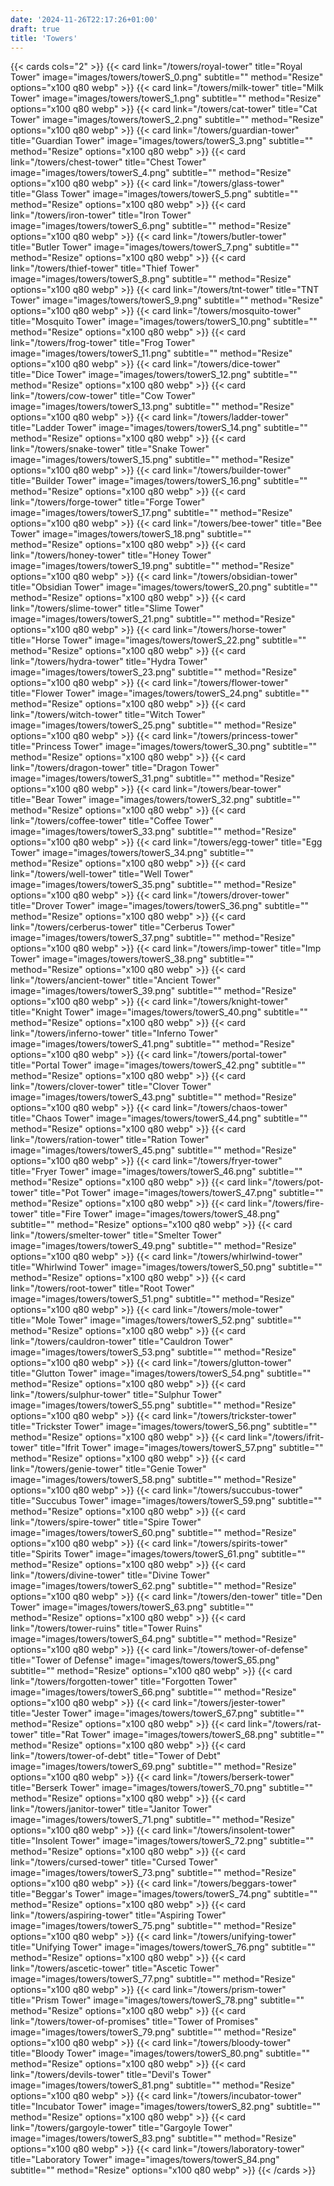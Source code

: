 ```yaml
---
date: '2024-11-26T22:17:26+01:00'
draft: true
title: 'Towers'
---
```


{{< cards cols="2" >}}
  {{< card link="/towers/royal-tower" title="Royal Tower" image="images/towers/towerS_0.png" subtitle="" method="Resize" options="x100 q80 webp" >}}
  {{< card link="/towers/milk-tower" title="Milk Tower" image="images/towers/towerS_1.png" subtitle="" method="Resize" options="x100 q80 webp" >}}
  {{< card link="/towers/cat-tower" title="Cat Tower" image="images/towers/towerS_2.png" subtitle="" method="Resize" options="x100 q80 webp" >}}
  {{< card link="/towers/guardian-tower" title="Guardian Tower" image="images/towers/towerS_3.png" subtitle="" method="Resize" options="x100 q80 webp" >}}
  {{< card link="/towers/chest-tower" title="Chest Tower" image="images/towers/towerS_4.png" subtitle="" method="Resize" options="x100 q80 webp" >}}
  {{< card link="/towers/glass-tower" title="Glass Tower" image="images/towers/towerS_5.png" subtitle="" method="Resize" options="x100 q80 webp" >}}
  {{< card link="/towers/iron-tower" title="Iron Tower" image="images/towers/towerS_6.png" subtitle="" method="Resize" options="x100 q80 webp" >}}
  {{< card link="/towers/butler-tower" title="Butler Tower" image="images/towers/towerS_7.png" subtitle="" method="Resize" options="x100 q80 webp" >}}
  {{< card link="/towers/thief-tower" title="Thief Tower" image="images/towers/towerS_8.png" subtitle="" method="Resize" options="x100 q80 webp" >}}
  {{< card link="/towers/tnt-tower" title="TNT Tower" image="images/towers/towerS_9.png" subtitle="" method="Resize" options="x100 q80 webp" >}}
  {{< card link="/towers/mosquito-tower" title="Mosquito Tower" image="images/towers/towerS_10.png" subtitle="" method="Resize" options="x100 q80 webp" >}}
  {{< card link="/towers/frog-tower" title="Frog Tower" image="images/towers/towerS_11.png" subtitle="" method="Resize" options="x100 q80 webp" >}}
  {{< card link="/towers/dice-tower" title="Dice Tower" image="images/towers/towerS_12.png" subtitle="" method="Resize" options="x100 q80 webp" >}}
  {{< card link="/towers/cow-tower" title="Cow Tower" image="images/towers/towerS_13.png" subtitle="" method="Resize" options="x100 q80 webp" >}}
  {{< card link="/towers/ladder-tower" title="Ladder Tower" image="images/towers/towerS_14.png" subtitle="" method="Resize" options="x100 q80 webp" >}}
  {{< card link="/towers/snake-tower" title="Snake Tower" image="images/towers/towerS_15.png" subtitle="" method="Resize" options="x100 q80 webp" >}}
  {{< card link="/towers/builder-tower" title="Builder Tower" image="images/towers/towerS_16.png" subtitle="" method="Resize" options="x100 q80 webp" >}}
  {{< card link="/towers/forge-tower" title="Forge Tower" image="images/towers/towerS_17.png" subtitle="" method="Resize" options="x100 q80 webp" >}}
  {{< card link="/towers/bee-tower" title="Bee Tower" image="images/towers/towerS_18.png" subtitle="" method="Resize" options="x100 q80 webp" >}}
  {{< card link="/towers/honey-tower" title="Honey Tower" image="images/towers/towerS_19.png" subtitle="" method="Resize" options="x100 q80 webp" >}}
  {{< card link="/towers/obsidian-tower" title="Obsidian Tower" image="images/towers/towerS_20.png" subtitle="" method="Resize" options="x100 q80 webp" >}}
  {{< card link="/towers/slime-tower" title="Slime Tower" image="images/towers/towerS_21.png" subtitle="" method="Resize" options="x100 q80 webp" >}}
  {{< card link="/towers/horse-tower" title="Horse Tower" image="images/towers/towerS_22.png" subtitle="" method="Resize" options="x100 q80 webp" >}}
  {{< card link="/towers/hydra-tower" title="Hydra Tower" image="images/towers/towerS_23.png" subtitle="" method="Resize" options="x100 q80 webp" >}}
  {{< card link="/towers/flower-tower" title="Flower Tower" image="images/towers/towerS_24.png" subtitle="" method="Resize" options="x100 q80 webp" >}}
  {{< card link="/towers/witch-tower" title="Witch Tower" image="images/towers/towerS_25.png" subtitle="" method="Resize" options="x100 q80 webp" >}}
  {{< card link="/towers/princess-tower" title="Princess Tower" image="images/towers/towerS_30.png" subtitle="" method="Resize" options="x100 q80 webp" >}}
  {{< card link="/towers/dragon-tower" title="Dragon Tower" image="images/towers/towerS_31.png" subtitle="" method="Resize" options="x100 q80 webp" >}}
  {{< card link="/towers/bear-tower" title="Bear Tower" image="images/towers/towerS_32.png" subtitle="" method="Resize" options="x100 q80 webp" >}}
  {{< card link="/towers/coffee-tower" title="Coffee Tower" image="images/towers/towerS_33.png" subtitle="" method="Resize" options="x100 q80 webp" >}}
  {{< card link="/towers/egg-tower" title="Egg Tower" image="images/towers/towerS_34.png" subtitle="" method="Resize" options="x100 q80 webp" >}}
  {{< card link="/towers/well-tower" title="Well Tower" image="images/towers/towerS_35.png" subtitle="" method="Resize" options="x100 q80 webp" >}}
  {{< card link="/towers/drover-tower" title="Drover Tower" image="images/towers/towerS_36.png" subtitle="" method="Resize" options="x100 q80 webp" >}}
  {{< card link="/towers/cerberus-tower" title="Cerberus Tower" image="images/towers/towerS_37.png" subtitle="" method="Resize" options="x100 q80 webp" >}}
  {{< card link="/towers/imp-tower" title="Imp Tower" image="images/towers/towerS_38.png" subtitle="" method="Resize" options="x100 q80 webp" >}}
  {{< card link="/towers/ancient-tower" title="Ancient Tower" image="images/towers/towerS_39.png" subtitle="" method="Resize" options="x100 q80 webp" >}}
  {{< card link="/towers/knight-tower" title="Knight Tower" image="images/towers/towerS_40.png" subtitle="" method="Resize" options="x100 q80 webp" >}}
  {{< card link="/towers/inferno-tower" title="Inferno Tower" image="images/towers/towerS_41.png" subtitle="" method="Resize" options="x100 q80 webp" >}}
  {{< card link="/towers/portal-tower" title="Portal Tower" image="images/towers/towerS_42.png" subtitle="" method="Resize" options="x100 q80 webp" >}}
  {{< card link="/towers/clover-tower" title="Clover Tower" image="images/towers/towerS_43.png" subtitle="" method="Resize" options="x100 q80 webp" >}}
  {{< card link="/towers/chaos-tower" title="Chaos Tower" image="images/towers/towerS_44.png" subtitle="" method="Resize" options="x100 q80 webp" >}}
  {{< card link="/towers/ration-tower" title="Ration Tower" image="images/towers/towerS_45.png" subtitle="" method="Resize" options="x100 q80 webp" >}}
  {{< card link="/towers/fryer-tower" title="Fryer Tower" image="images/towers/towerS_46.png" subtitle="" method="Resize" options="x100 q80 webp" >}}
  {{< card link="/towers/pot-tower" title="Pot Tower" image="images/towers/towerS_47.png" subtitle="" method="Resize" options="x100 q80 webp" >}}
  {{< card link="/towers/fire-tower" title="Fire Tower" image="images/towers/towerS_48.png" subtitle="" method="Resize" options="x100 q80 webp" >}}
  {{< card link="/towers/smelter-tower" title="Smelter Tower" image="images/towers/towerS_49.png" subtitle="" method="Resize" options="x100 q80 webp" >}}
  {{< card link="/towers/whirlwind-tower" title="Whirlwind Tower" image="images/towers/towerS_50.png" subtitle="" method="Resize" options="x100 q80 webp" >}}
  {{< card link="/towers/root-tower" title="Root Tower" image="images/towers/towerS_51.png" subtitle="" method="Resize" options="x100 q80 webp" >}}
  {{< card link="/towers/mole-tower" title="Mole Tower" image="images/towers/towerS_52.png" subtitle="" method="Resize" options="x100 q80 webp" >}}
  {{< card link="/towers/cauldron-tower" title="Cauldron Tower" image="images/towers/towerS_53.png" subtitle="" method="Resize" options="x100 q80 webp" >}}
  {{< card link="/towers/glutton-tower" title="Glutton Tower" image="images/towers/towerS_54.png" subtitle="" method="Resize" options="x100 q80 webp" >}}
  {{< card link="/towers/sulphur-tower" title="Sulphur Tower" image="images/towers/towerS_55.png" subtitle="" method="Resize" options="x100 q80 webp" >}}
  {{< card link="/towers/trickster-tower" title="Trickster Tower" image="images/towers/towerS_56.png" subtitle="" method="Resize" options="x100 q80 webp" >}}
  {{< card link="/towers/ifrit-tower" title="Ifrit Tower" image="images/towers/towerS_57.png" subtitle="" method="Resize" options="x100 q80 webp" >}}
  {{< card link="/towers/genie-tower" title="Genie Tower" image="images/towers/towerS_58.png" subtitle="" method="Resize" options="x100 q80 webp" >}}
  {{< card link="/towers/succubus-tower" title="Succubus Tower" image="images/towers/towerS_59.png" subtitle="" method="Resize" options="x100 q80 webp" >}}
  {{< card link="/towers/spire-tower" title="Spire Tower" image="images/towers/towerS_60.png" subtitle="" method="Resize" options="x100 q80 webp" >}}
  {{< card link="/towers/spirits-tower" title="Spirits Tower" image="images/towers/towerS_61.png" subtitle="" method="Resize" options="x100 q80 webp" >}}
  {{< card link="/towers/divine-tower" title="Divine Tower" image="images/towers/towerS_62.png" subtitle="" method="Resize" options="x100 q80 webp" >}}
  {{< card link="/towers/den-tower" title="Den Tower" image="images/towers/towerS_63.png" subtitle="" method="Resize" options="x100 q80 webp" >}}
  {{< card link="/towers/tower-ruins" title="Tower Ruins" image="images/towers/towerS_64.png" subtitle="" method="Resize" options="x100 q80 webp" >}}
  {{< card link="/towers/tower-of-defense" title="Tower of Defense" image="images/towers/towerS_65.png" subtitle="" method="Resize" options="x100 q80 webp" >}}
  {{< card link="/towers/forgotten-tower" title="Forgotten Tower" image="images/towers/towerS_66.png" subtitle="" method="Resize" options="x100 q80 webp" >}}
  {{< card link="/towers/jester-tower" title="Jester Tower" image="images/towers/towerS_67.png" subtitle="" method="Resize" options="x100 q80 webp" >}}
  {{< card link="/towers/rat-tower" title="Rat Tower" image="images/towers/towerS_68.png" subtitle="" method="Resize" options="x100 q80 webp" >}}
  {{< card link="/towers/tower-of-debt" title="Tower of Debt" image="images/towers/towerS_69.png" subtitle="" method="Resize" options="x100 q80 webp" >}}
  {{< card link="/towers/berserk-tower" title="Berserk Tower" image="images/towers/towerS_70.png" subtitle="" method="Resize" options="x100 q80 webp" >}}
  {{< card link="/towers/janitor-tower" title="Janitor Tower" image="images/towers/towerS_71.png" subtitle="" method="Resize" options="x100 q80 webp" >}}
  {{< card link="/towers/insolent-tower" title="Insolent Tower" image="images/towers/towerS_72.png" subtitle="" method="Resize" options="x100 q80 webp" >}}
  {{< card link="/towers/cursed-tower" title="Cursed Tower" image="images/towers/towerS_73.png" subtitle="" method="Resize" options="x100 q80 webp" >}}
  {{< card link="/towers/beggars-tower" title="Beggar's Tower" image="images/towers/towerS_74.png" subtitle="" method="Resize" options="x100 q80 webp" >}}
  {{< card link="/towers/aspiring-tower" title="Aspiring Tower" image="images/towers/towerS_75.png" subtitle="" method="Resize" options="x100 q80 webp" >}}
  {{< card link="/towers/unifying-tower" title="Unifying Tower" image="images/towers/towerS_76.png" subtitle="" method="Resize" options="x100 q80 webp" >}}
  {{< card link="/towers/ascetic-tower" title="Ascetic Tower" image="images/towers/towerS_77.png" subtitle="" method="Resize" options="x100 q80 webp" >}}
  {{< card link="/towers/prism-tower" title="Prism Tower" image="images/towers/towerS_78.png" subtitle="" method="Resize" options="x100 q80 webp" >}}
  {{< card link="/towers/tower-of-promises" title="Tower of Promises" image="images/towers/towerS_79.png" subtitle="" method="Resize" options="x100 q80 webp" >}}
  {{< card link="/towers/bloody-tower" title="Bloody Tower" image="images/towers/towerS_80.png" subtitle="" method="Resize" options="x100 q80 webp" >}}
  {{< card link="/towers/devils-tower" title="Devil's Tower" image="images/towers/towerS_81.png" subtitle="" method="Resize" options="x100 q80 webp" >}}
  {{< card link="/towers/incubator-tower" title="Incubator Tower" image="images/towers/towerS_82.png" subtitle="" method="Resize" options="x100 q80 webp" >}}
  {{< card link="/towers/gargoyle-tower" title="Gargoyle Tower" image="images/towers/towerS_83.png" subtitle="" method="Resize" options="x100 q80 webp" >}}
  {{< card link="/towers/laboratory-tower" title="Laboratory Tower" image="images/towers/towerS_84.png" subtitle="" method="Resize" options="x100 q80 webp" >}}
{{< /cards >}}